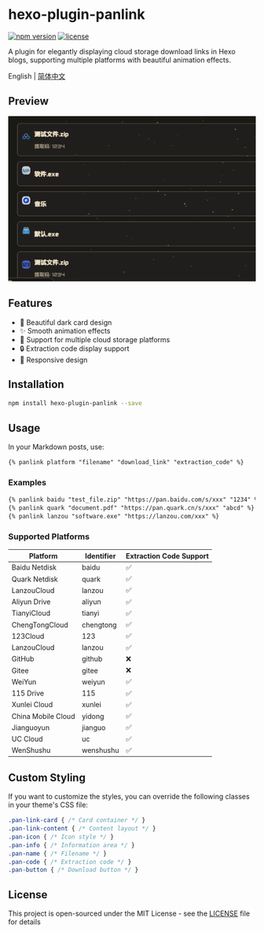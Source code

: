 # hexo-plugin-panlink

[![npm version](https://img.shields.io/npm/v/hexo-plugin-panlink)](https://www.npmjs.com/package/hexo-plugin-panlink)
[![license](https://img.shields.io/github/license/sucooer/hexo-plugin-panlink)](https://github.com/sucooer/hexo-plugin-panlink/blob/main/LICENSE)

A plugin for elegantly displaying cloud storage download links in Hexo blogs, supporting multiple platforms with beautiful animation effects.

English | [简体中文](./readme.md)

## Preview

![Preview](https://raw.githubusercontent.com/sucooer/hexo-plugin-panlink/main/assets/Preview/preview.gif)

## Features

- 🎨 Beautiful dark card design
- ✨ Smooth animation effects
- 🎯 Support for multiple cloud storage platforms
- 🔒 Extraction code display support
- 📱 Responsive design

## Installation

```bash
npm install hexo-plugin-panlink --save
```

## Usage

In your Markdown posts, use:

```markdown
{% panlink platform "filename" "download_link" "extraction_code" %}
```

### Examples

```markdown
{% panlink baidu "test_file.zip" "https://pan.baidu.com/s/xxx" "1234" %}
{% panlink quark "document.pdf" "https://pan.quark.cn/s/xxx" "abcd" %}
{% panlink lanzou "software.exe" "https://lanzou.com/xxx" %}
```

### Supported Platforms

| Platform           | Identifier | Extraction Code Support |
|--------------------|------------|-------------------------|
| Baidu Netdisk      | baidu      | ✅                       |
| Quark Netdisk      | quark      | ✅                       |
| LanzouCloud        | lanzou     | ✅                       |
| Aliyun Drive       | aliyun     | ✅                       |
| TianyiCloud        | tianyi     | ✅                       |
| ChengTongCloud     | chengtong  | ✅                       |
| 123Cloud           | 123        | ✅                       |
| LanzouCloud        | lanzou     | ✅                       |
| GitHub             | github     | ❌                       |
| Gitee              | gitee      | ❌                       |
| WeiYun             | weiyun     | ✅                       |
| 115 Drive          | 115        | ✅                       |
| Xunlei Cloud       | xunlei     | ✅                       |
| China Mobile Cloud | yidong     | ✅                       |
| Jianguoyun         | jianguo    | ✅                       |
| UC Cloud           | uc         | ✅                       |
| WenShushu          | wenshushu  | ✅                       |

## Custom Styling

If you want to customize the styles, you can override the following classes in your theme's CSS file:

```css
.pan-link-card { /* Card container */ }
.pan-link-content { /* Content layout */ }
.pan-icon { /* Icon style */ }
.pan-info { /* Information area */ }
.pan-name { /* Filename */ }
.pan-code { /* Extraction code */ }
.pan-button { /* Download button */ }
```

## License

This project is open-sourced under the MIT License - see the [LICENSE](LICENSE) file for details
